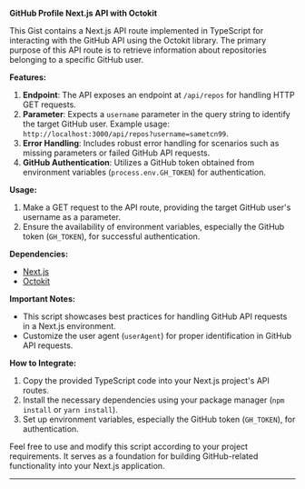 **GitHub Profile Next.js API with Octokit**

This Gist contains a Next.js API route implemented in TypeScript for interacting with the GitHub API using the Octokit library. The primary purpose of this API route is to retrieve information about repositories belonging to a specific GitHub user.

**Features:**

1. **Endpoint**: The API exposes an endpoint at `/api/repos` for handling HTTP GET requests.
2. **Parameter**: Expects a `username` parameter in the query string to identify the target GitHub user. Example usage: `http://localhost:3000/api/repos?username=sametcn99`.
3. **Error Handling**: Includes robust error handling for scenarios such as missing parameters or failed GitHub API requests.
4. **GitHub Authentication**: Utilizes a GitHub token obtained from environment variables (`process.env.GH_TOKEN`) for authentication.

**Usage:**

1. Make a GET request to the API route, providing the target GitHub user's username as a parameter.
2. Ensure the availability of environment variables, especially the GitHub token (`GH_TOKEN`), for successful authentication.

**Dependencies:**

- [Next.js](https://nextjs.org/)
- [Octokit](https://octokit.github.io/rest.js/v18)

**Important Notes:**

- This script showcases best practices for handling GitHub API requests in a Next.js environment.
- Customize the user agent (`userAgent`) for proper identification in GitHub API requests.

**How to Integrate:**

1. Copy the provided TypeScript code into your Next.js project's API routes.
2. Install the necessary dependencies using your package manager (`npm install` or `yarn install`).
3. Set up environment variables, especially the GitHub token (`GH_TOKEN`), for authentication.

Feel free to use and modify this script according to your project requirements. It serves as a foundation for building GitHub-related functionality into your Next.js application.

---
